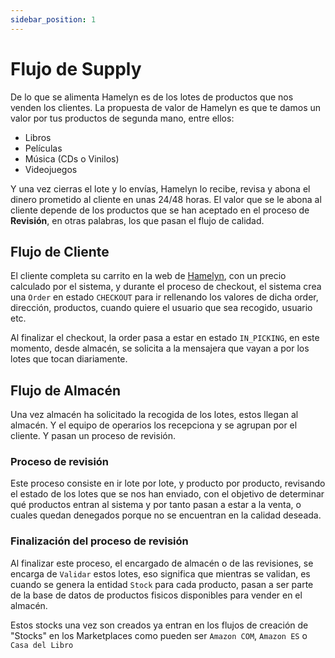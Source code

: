 ```yaml
---
sidebar_position: 1
---
```


# Flujo de Supply

De lo que se alimenta Hamelyn es de los lotes de productos que nos venden los clientes. La propuesta de valor de Hamelyn es que te damos un valor por tus productos de segunda mano, entre ellos:

- Libros
- Películas
- Música (CDs o Vinilos)
- Videojuegos

Y una vez cierras el lote y lo envías, Hamelyn lo recibe, revisa y abona el dinero prometido al cliente en unas 24/48 horas. El valor que se le abona al cliente depende de los productos que se han aceptado en el proceso de **Revisión**, en otras palabras, los que pasan el flujo de calidad.

## Flujo de Cliente

El cliente completa su carrito en la web de [Hamelyn](http://hamelyn.com), con un precio calculado por el sistema, y durante el proceso de checkout, el sistema crea una `Order` en estado `CHECKOUT` para ir rellenando los valores de dicha order, dirección, productos, cuando quiere el usuario que sea recogido, usuario etc.

Al finalizar el checkout, la order pasa a estar en estado `IN_PICKING`, en este momento, desde almacén, se solicita a la mensajera que vayan a por los lotes que tocan diariamente.

## Flujo de Almacén

Una vez almacén ha solicitado la recogida de los lotes, estos llegan al almacén. Y el equipo de operarios los recepciona y se agrupan por el cliente. Y pasan un proceso de revisión.

### Proceso de revisión

Este proceso consiste en ir lote por lote, y producto por producto, revisando el estado de los lotes que se nos han enviado, con el objetivo de determinar qué productos entran al sistema y por tanto pasan a estar a la venta, o cuales quedan denegados porque no se encuentran en la calidad deseada.

### Finalización del proceso de revisión

Al finalizar este proceso, el encargado de almacén o de las revisiones, se encarga de `Validar` estos lotes, eso significa que mientras se validan, es cuando se genera la entidad `Stock` para cada producto, pasan a ser parte de la base de datos de productos fisicos disponibles para vender en el almacén.

Estos stocks una vez son creados ya entran en los flujos de creación de "Stocks" en los Marketplaces como pueden ser `Amazon COM`, `Amazon ES` o `Casa del Libro`